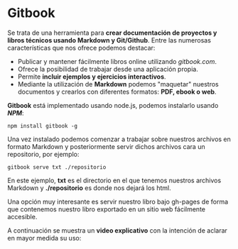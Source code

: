 # Gitbook

Se trata de una herramienta para __crear documentación de proyectos y libros técnicos usando Markdown y Git/Github__. 
Entre las numerosas características que nos ofrece podemos destacar:
* Publicar y mantener fácilmente libros online utilizando _gitbook.com_.
* Ofrece la posibilidad de trabajar desde una aplicación propia.
* Permite __incluir ejemplos y ejercicios interactivos__.
* Mediante la utilización de __Markdown__ podemos "maquetar" nuestros documentos y crearlos con diferentes formatos: __PDF, ebook o web__.

__Gitbook__ está implementado usando node.js, podemos instalarlo usando ___NPM___:
~~~
npm install gitbook -g
~~~
Una vez instalado podemos comenzar a trabajar sobre nuestros archivos en formato Markdown y posteriormente servir dichos archivos cara un repositorio, por ejemplo:
~~~
gitbook serve txt ./repositorio
~~~
En este ejemplo, __txt__ es el directorio en el que tenemos nuestros archivos Markdown y __./repositorio__ es donde nos dejará los html.

Una opción muy interesante es servir nuestro libro bajo gh-pages de forma que contenemos nuestro libro exportado en un sitio web fácilmente accesible.

A continuación se muestra un __video explicativo__ con la intención de aclarar en mayor medida su uso:
